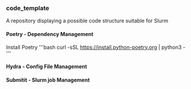 ### code_template
A repository displaying a possible code structure suitable for Slurm


#### Poetry - Dependency Management
Install Poetry 
'''bash
curl -sSL https://install.python-poetry.org | python3 -
'''


#### Hydra - Config File Management


#### Submitit - Slurm job Management
